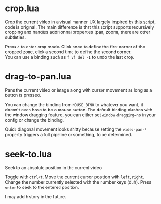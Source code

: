 # crop.lua

Crop the current video in a visual manner. UX largely inspired by [this script](https://github.com/aidanholm/mpv-easycrop), code is original. The main difference is that this script supports recursively cropping and handles additionnal properties (pan, zoom), there are other subtleties.

Press `c` to enter crop mode. Click once to define the first corner of the cropped zone, click a second time to define the second corner.  
You can use a binding such as `f vf del -1` to undo the last crop.

# drag-to-pan.lua

Pans the current video or image along with cursor movement as long as a button is pressed.

You can change the binding from `MOUSE_BTN0` to whatever you want, it doesn't even have to be a mouse button.
The default binding clashes with the window dragging feature, you can either set `window-dragging=no` in your config or change the binding.

Quick diagonal movement looks shitty because setting the `video-pan-*` property triggers a full pipeline or something, to be determined.

# seek-to.lua

Seek to an absolute position in the current video.

Toggle with `ctrl+t`. Move the current cursor position with `left`, `right`. Change the number currently selected with the number keys (duh). Press `enter` to seek to the entered position.

I may add history in the future.

